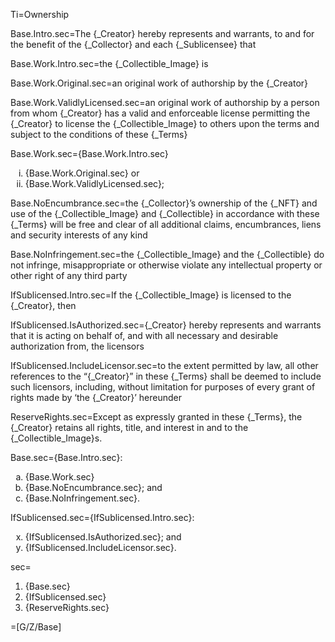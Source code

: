 Ti=Ownership

Base.Intro.sec=The {_Creator} hereby represents and warrants, to and for the benefit of the {_Collector} and each {_Sublicensee} that

Base.Work.Intro.sec=the {_Collectible_Image} is

Base.Work.Original.sec=an original work of authorship by the {_Creator}

Base.Work.ValidlyLicensed.sec=an original work of authorship by a person from whom {_Creator} has a valid and enforceable license permitting the {_Creator} to license the {_Collectible_Image} to others upon the terms and subject to the conditions of these {_Terms}

Base.Work.sec={Base.Work.Intro.sec}<ol type="i" class="secs-or"><li>{Base.Work.Original.sec} or<li>{Base.Work.ValidlyLicensed.sec};</li></ol>

Base.NoEncumbrance.sec=the {_Collector}’s ownership of the {_NFT} and use of the {_Collectible_Image} and {_Collectible} in accordance with these {_Terms} will be free and clear of all additional claims, encumbrances, liens and security interests of any kind

Base.NoInfringement.sec=the {_Collectible_Image} and the {_Collectible} do not infringe, misappropriate or otherwise violate any intellectual property or other right of any third party

IfSublicensed.Intro.sec=If the {_Collectible_Image} is licensed to the {_Creator}, then

IfSublicensed.IsAuthorized.sec={_Creator} hereby represents and warrants that it is acting on behalf of, and with all necessary and desirable authorization from, the licensors

IfSublicensed.IncludeLicensor.sec=to the extent permitted by law, all other references to the “{_Creator}” in these {_Terms} shall be deemed to include such licensors, including, without limitation for purposes of every grant of rights made by ‘the {_Creator}’ hereunder

ReserveRights.sec=Except as expressly granted in these {_Terms}, the {_Creator} retains all rights, title, and interest in and to the {_Collectible_Image}s. 

Base.sec={Base.Intro.sec}:<ol type="a" class="secs-and"><li>{Base.Work.sec}</li><li>{Base.NoEncumbrance.sec}; and</li><li>{Base.NoInfringement.sec}.</li></ol>

IfSublicensed.sec={IfSublicensed.Intro.sec}:<ol type="a" start="24" class="secs-and"><li>{IfSublicensed.IsAuthorized.sec}; and</li><li>{IfSublicensed.IncludeLicensor.sec}.</li></ol>

sec=<ol><li>{Base.sec}</li><li>{IfSublicensed.sec}</li><li>{ReserveRights.sec}</li></ol>

=[G/Z/Base]
